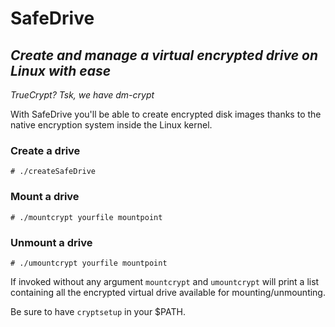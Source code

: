 # SafeDrive
## *Create and manage a virtual encrypted drive on Linux with ease*

*TrueCrypt? Tsk, we have dm-crypt*

With SafeDrive you'll be able to create encrypted disk images thanks to the native encryption system inside the Linux kernel.

### Create a drive

	# ./createSafeDrive

### Mount a drive
	
	# ./mountcrypt yourfile mountpoint

### Unmount a drive
	
	# ./umountcrypt yourfile mountpoint

If invoked without any argument `mountcrypt` and `umountcrypt` will print a list containing all the encrypted virtual drive available for mounting/unmounting.

Be sure to have `cryptsetup` in your $PATH.
